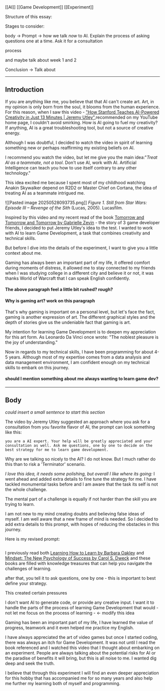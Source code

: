 [[AI]] [[Game Development]] [[Experiment]]


Structure of this essay:

Stages to consider: 

body -> Prompt -> how we talk _now_ to AI. Explain the process of asking questions one at a time. Ask it for a consultation  

process

and maybe talk about week 1 and 2 

Conclusion -> Talk about 


_____________

## Introduction

If you are anything like me, you believe that that AI can't create art. Art, in my opinion is only born from the soul, it blooms from the human experience. For this reason, when I saw this video -  ["How Stanford Teaches AI-Powered Creativity in Just 13 Minutes | Jeremy Utley"](https://www.youtube.com/watch?v=wv779vmyPVY),recommended on my YouTube home page, I couldn't avoid smirking. How is AI going to fuel my creativity? If anything, AI is a great troubleshooting tool, but not a source of creative energy. 

Although I was doubtful, I decided to watch the video in spirit of learning something new or perhaps reaffirming my existing beliefs on AI. 

I recommend you watch the video, but let me give you the main idea:"*Treat AI as a teammate, not a tool*. Don't use AI, work with AI. Artificial Intelligence can teach you how to use itself contrary to any other technology."

This idea excited me because I spent most of my childhood watching Anakin Skywalker depend on R2D2 or Master Chief on Cortana, the idea of treating AI as a teammate intrigued me.

![[Pasted image 20250528093735.png]]
_Figure 1. Still from_ _Star Wars: Episode III – Revenge of the Sith_ (Lucas, 2005). Lucasfilm.

Inspired by this video and my recent read of the book [Tomorrow and Tomorrow and Tomorrow by Gabrielle Zevin](https://en.wikipedia.org/wiki/Tomorrow,_and_Tomorrow,_and_Tomorrow_(novel)) - the story of 3 game developer friends, I decided to put Jeremy Utley's idea to the test. I wanted to work with AI to learn Game Development, a task that combines creativity and technical skills. 

But before I dive into the details of the experiment, I want to give you a little context about me. 

Gaming has always been an important part of my life, it offered comfort during moments of distress, it allowed me to stay connected to my friends when I was studying college in a different city and believe it or not, it was thanks World of Warcraft that I can speak English confidently.

#### The above paragraph feel a little bit rushed? rough?
#### Why is gaming art? work on this paragraph

That's why gaming is important on a personal level, but let's face the fact, gaming is another expression of art. The different graphical styles and the depth of stories give us the undeniable fact that gaming is art. 

My intention for learning Game Development is to deepen my appreciation for this art form. As Leonardo Da Vinci once wrote: "The noblest pleasure is the joy of understanding."

Now in regards to my technical skills, I have been programming for about 4-5 years. Although most of my expertise comes from a data analysis and data management environment, I am confident enough on my technical skills to embark on this journey. 

#### should I mention something about me always wanting to learn game dev?
----------- 
## Body
*could insert a small sentence to start this section*

The video by Jeremy Utley suggested an approach where you ask for a consultation from you favorite flavor of AI, the prompt can look something like this:

```
you are a AI expert. Your help will be greatly appreciated and your consultation as well. Ask me questions, one by one to decide on the best strategy for me to learn game development.
```

Why are we talking so nicely to the AI? I do not know. But I much rather do this than to risk a 'Terminator' scenario. 

*I love this idea, it needs some polishing, but overall I like where its going:*
I went ahead and added extra details to fine tune the strategy for me. I have tackled monumental tasks before and I am aware that the task its self is not the whole challenge. 

The mental part of a challenge is equally if not harder than the skill you are trying to learn. 

 I am not new to my mind creating doubts and believing false ideas of myself. I am well aware that a new frame of mind is needed. So I decided to add extra details to this prompt, with hopes of reducing the obstacles in this journey.

Here is my revised prompt:

```
```

I previously read both [Learning How to Learn by Barbara Oakley](https://barbaraoakley.com/books/learning-how-to-learn/) and [Mindset: The New Psychology of Success by Carol S. Dweck](https://www.amazon.com/Mindset-Psychology-Carol-S-Dweck/dp/0345472322) and these books are filled with knowledge treasures that can help you navigate the challenges of learning. 


after that, you tell it to ask questions, one by one - this is important to best define your strategy.








This created certain pressures


I don't want AI to generate code, or provide any creative input. I want it to handle the parts of the process of learning Game Development that would - not let me focus on the process of learning - <- modify this idea


Gaming has been an important part of my life, I have learned the value of progress, teamwork and it even helped me practice my English.

I have always appreciated the art of video games but once I started coding, there was always an itch for Game Development. It was not until I read the book referenced and I watched this video that I thought about embarking on an experiment. People are always talking about the potential risks for AI or the paradise of benefits it will bring, but this is all noise to me. I wanted dig deep and seek the truth. 

I believe that through this experiment I will find an even deeper appreciation for this hobby that has accompanied me for so many years and also help me further my learning both of myself and programming.
